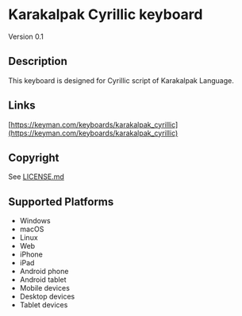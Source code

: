 # Karakalpak Cyrillic keyboard

Version 0.1

## Description

This keyboard is designed for Cyrillic script of Karakalpak Language.

## Links

[https://keyman.com/keyboards/karakalpak_cyrillic](https://keyman.com/keyboards/karakalpak_cyrillic)

## Copyright

See [LICENSE.md](LICENSE.md)

## Supported Platforms

- Windows
- macOS
- Linux
- Web
- iPhone
- iPad
- Android phone
- Android tablet
- Mobile devices
- Desktop devices
- Tablet devices
